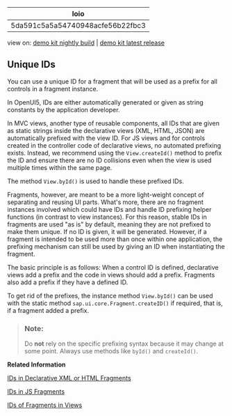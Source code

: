 <!-- loio5da591c5a5a54740948acfe56b22fbc3 -->

| loio |
| -----|
| 5da591c5a5a54740948acfe56b22fbc3 |

<div id="loio">

view on: [demo kit nightly build](https://openui5nightly.hana.ondemand.com/#/topic/5da591c5a5a54740948acfe56b22fbc3) | [demo kit latest release](https://openui5.hana.ondemand.com/#/topic/5da591c5a5a54740948acfe56b22fbc3)</div>

## Unique IDs

You can use a unique ID for a fragment that will be used as a prefix for all controls in a fragment instance.

In OpenUI5, IDs are either automatically generated or given as string constants by the application developer.

In MVC views, another type of reusable components, all IDs that are given as static strings inside the declarative views \(XML, HTML, JSON\) are automatically prefixed with the view ID. For JS views and for controls created in the controller code of declarative views, no automated prefixing exists. Instead, we recommend using the `View.createId()` method to prefix the ID and ensure there are no ID collisions even when the view is used multiple times within the same page.

The method `View.byId()` is used to handle these prefixed IDs.

Fragments, however, are meant to be a more light-weight concept of separating and reusing UI parts. What's more, there are no fragment instances involved which could have IDs and handle ID prefixing helper functions \(in contrast to view instances\). For this reason, stable IDs in fragments are used "as is" by default, meaning they are not prefixed to make them unique. If no ID is given, it will be generated. However, if a fragment is intended to be used more than once within one application, the prefixing mechanism can still be used by giving an ID when instantiating the fragment.

The basic principle is as follows: When a control ID is defined, declarative views add a prefix and the code in views should add a prefix. Fragments also add a prefix if they have a defined ID.

To get rid of the prefixes, the instance method `View.byId()` can be used with the static method `sap.ui.core.Fragment.createID()` if required, that is, if a fragment added a prefix.

> ### Note:  
> Do **not** rely on the specific prefixing syntax because it may change at some point. Always use methods like `byId()` and `createId()`.

**Related Information**  


[IDs in Declarative XML or HTML Fragments](IDs_in_Declarative_XML_or_HTML_Fragments_0715706.md "If a fragment with a control ID is instantiated twice without giving an ID, a duplicate ID error occurs.")

[IDs in JS Fragments](IDs_in_JS_Fragments_896fa9a.md "The fragment logic of JS fragments cannot influence the IDs of controls that are created in the createContent() method.")

[IDs of Fragments in Views](IDs_of_Fragments_in_Views_f10bf70.md "For fragments that are used within declarative views, generated IDs are not prefixed.")

